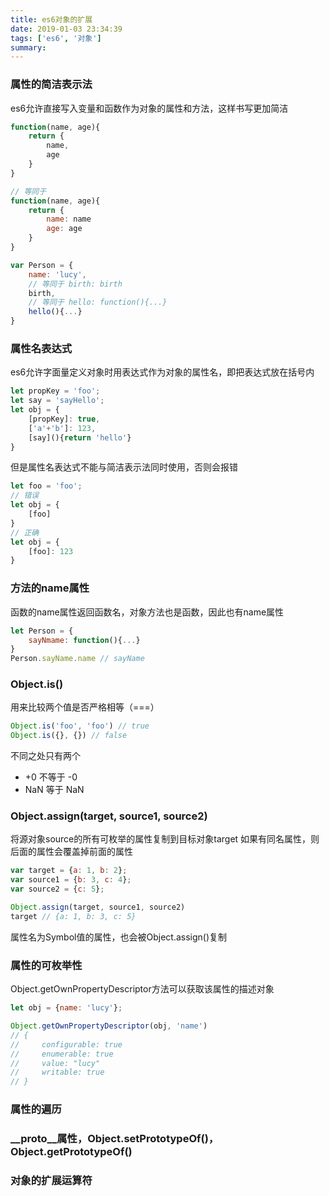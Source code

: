 ```yaml
---
title: es6对象的扩展
date: 2019-01-03 23:34:39
tags: ['es6', '对象']
summary:
---
```

### 属性的简洁表示法
es6允许直接写入变量和函数作为对象的属性和方法，这样书写更加简洁
```javascript
function(name, age){
    return {
        name,
        age
    }
}

// 等同于
function(name, age){
    return {
        name: name
        age: age
    }
}

var Person = {
    name: 'lucy',
    // 等同于 birth: birth
    birth,
    // 等同于 hello: function(){...}
    hello(){...}
}
```

### 属性名表达式
es6允许字面量定义对象时用表达式作为对象的属性名，即把表达式放在括号内
```javascript
let propKey = 'foo';
let say = 'sayHello';
let obj = {
    [propKey]: true,
    ['a'+'b']: 123,
    [say](){return 'hello'}
}
```

但是属性名表达式不能与简洁表示法同时使用，否则会报错
```javascript
let foo = 'foo';
// 错误
let obj = {
    [foo]
} 
// 正确
let obj = {
    [foo]: 123
}
```

### 方法的name属性
函数的name属性返回函数名，对象方法也是函数，因此也有name属性
```javascript
let Person = {
    sayNmame: function(){...}
}
Person.sayName.name // sayName
```

### Object.is()
用来比较两个值是否严格相等（===）
```javascript
Object.is('foo', 'foo') // true
Object.is({}, {}) // false
```
不同之处只有两个
* +0 不等于 -0
* NaN 等于 NaN

### Object.assign(target, source1, source2)
将源对象source的所有可枚举的属性复制到目标对象target
如果有同名属性，则后面的属性会覆盖掉前面的属性
```javascript
var target = {a: 1, b: 2};
var source1 = {b: 3, c: 4};
var source2 = {c: 5};

Object.assign(target, source1, source2)
target // {a: 1, b: 3, c: 5}
```
属性名为Symbol值的属性，也会被Object.assign()复制

### 属性的可枚举性
Object.getOwnPropertyDescriptor方法可以获取该属性的描述对象
```javascript
let obj = {name: 'lucy'};

Object.getOwnPropertyDescriptor(obj, 'name')
// {
//     configurable: true
//     enumerable: true
//     value: "lucy"
//     writable: true
// }
```

### 属性的遍历
### \_\_proto\_\_属性，Object.setPrototypeOf()，Object.getPrototypeOf()
### 对象的扩展运算符
